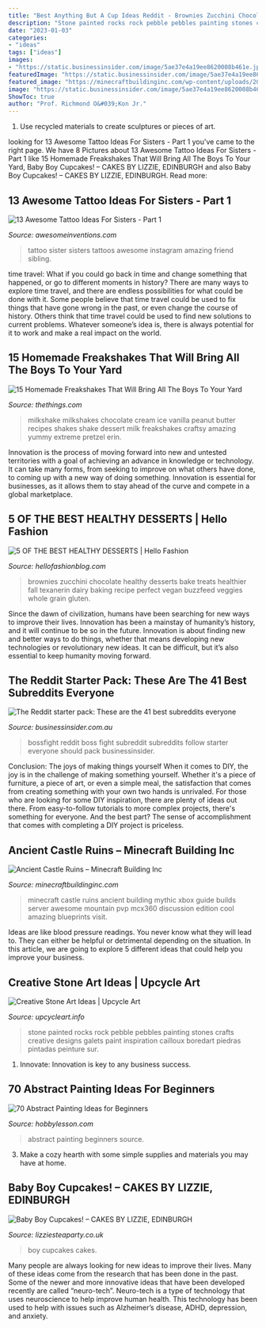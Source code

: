 ```yaml
---
title: "Best Anything But A Cup Ideas Reddit - Brownies Zucchini Chocolate Healthy Desserts Bake Treats Healthier Fall Texanerin Dairy Baking Recipe Perfect Vegan Buzzfeed Veggies Whole Grain Gluten"
description: "Stone painted rocks rock pebble pebbles painting stones crafts creative designs galets paint inspiration cailloux boredart piedras pintadas peinture sur"
date: "2023-01-03"
categories:
- "ideas"
tags: ["ideas"]
images:
- "https://static.businessinsider.com/image/5ae37e4a19ee8620008b461e.jpg"
featuredImage: "https://static.businessinsider.com/image/5ae37e4a19ee8620008b461e.jpg"
featured_image: "https://minecraftbuildinginc.com/wp-content/uploads/2014/01/Ancient-Castle-Ruins-minecraft-building-ideas-7.jpg"
image: "https://static.businessinsider.com/image/5ae37e4a19ee8620008b461e.jpg"
ShowToc: true
author: "Prof. Richmond O&#039;Kon Jr."
---
```



1. Use recycled materials to create sculptures or pieces of art.

	

		
looking for 13 Awesome Tattoo Ideas For Sisters - Part 1 you've came to the right page. We have 8 Pictures about 13 Awesome Tattoo Ideas For Sisters - Part 1 like 15 Homemade Freakshakes That Will Bring All The Boys To Your Yard, Baby Boy Cupcakes! – CAKES BY LIZZIE, EDINBURGH and also Baby Boy Cupcakes! – CAKES BY LIZZIE, EDINBURGH. Read more:
		
    
## 13 Awesome Tattoo Ideas For Sisters - Part 1

<img loading=lazy src="http://www.awesomeinventions.com/wp-content/uploads/2016/02/sister-tattoo-ideas-quote.jpg" onerror="this.onerror=null;this.src='https://tse3.mm.bing.net/th?id=OIP.80w1M7lBxvUzNY1kQqXyUgHaHa&amp;pid=15.1';" alt="13 Awesome Tattoo Ideas For Sisters - Part 1">

_Source: awesomeinventions.com_

>tattoo sister sisters tattoos awesome instagram amazing friend sibling. 

	

time travel: What if you could go back in time and change something that happened, or go to different moments in history?
There are many ways to explore time travel, and there are endless possibilities for what could be done with it. Some people believe that time travel could be used to fix things that have gone wrong in the past, or even change the course of history. Others think that time travel could be used to find new solutions to current problems. Whatever someone’s idea is, there is always potential for it to work and make a real impact on the world.

    
## 15 Homemade Freakshakes That Will Bring All The Boys To Your Yard

<img loading=lazy src="http://www.thethings.com/wp-content/uploads/2016/07/milkshakes-9.jpg" onerror="this.onerror=null;this.src='https://tse2.mm.bing.net/th?id=OIP.PJ4Ds_OxyIOLqxQHveG8HQHaLH&amp;pid=15.1';" alt="15 Homemade Freakshakes That Will Bring All The Boys To Your Yard">

_Source: thethings.com_

>milkshake milkshakes chocolate cream ice vanilla peanut butter recipes shakes shake dessert milk freakshakes craftsy amazing yummy extreme pretzel erin. 

	

Innovation is the process of moving forward into new and untested territories with a goal of achieving an advance in knowledge or technology. It can take many forms, from seeking to improve on what others have done, to coming up with a new way of doing something. Innovation is essential for businesses, as it allows them to stay ahead of the curve and compete in a global marketplace.

    
## 5 OF THE BEST HEALTHY DESSERTS | Hello Fashion

<img loading=lazy src="https://www.hellofashionblog.com/wp-content/uploads/2016/05/zucchini-brownies-2.jpg" onerror="this.onerror=null;this.src='https://tse4.mm.bing.net/th?id=OIP.onLFr8fbh1-J9RV2ga0_mgHaLH&amp;pid=15.1';" alt="5 OF THE BEST HEALTHY DESSERTS | Hello Fashion">

_Source: hellofashionblog.com_

>brownies zucchini chocolate healthy desserts bake treats healthier fall texanerin dairy baking recipe perfect vegan buzzfeed veggies whole grain gluten. 

	

Since the dawn of civilization, humans have been searching for new ways to improve their lives. Innovation has been a mainstay of humanity’s history, and it will continue to be so in the future. Innovation is about finding new and better ways to do things, whether that means developing new technologies or revolutionary new ideas. It can be difficult, but it’s also essential to keep humanity moving forward.

    
## The Reddit Starter Pack: These Are The 41 Best Subreddits Everyone

<img loading=lazy src="https://static.businessinsider.com/image/5ae37e4a19ee8620008b461e.jpg" onerror="this.onerror=null;this.src='https://tse1.mm.bing.net/th?id=OIP.WKU36W0-SYQ5pKoy-byxewHaEA&amp;pid=15.1';" alt="The Reddit starter pack: These are the 41 best subreddits everyone">

_Source: businessinsider.com.au_

>bossfight reddit boss fight subreddit subreddits follow starter everyone should pack businessinsider. 

	

Conclusion: The joys of making things yourself
When it comes to DIY, the joy is in the challenge of making something yourself. Whether it's a piece of furniture, a piece of art, or even a simple meal, the satisfaction that comes from creating something with your own two hands is unrivaled.
For those who are looking for some DIY inspiration, there are plenty of ideas out there. From easy-to-follow tutorials to more complex projects, there's something for everyone. And the best part? The sense of accomplishment that comes with completing a DIY project is priceless.

    
## Ancient Castle Ruins – Minecraft Building Inc

<img loading=lazy src="https://minecraftbuildinginc.com/wp-content/uploads/2014/01/Ancient-Castle-Ruins-minecraft-building-ideas-7.jpg" onerror="this.onerror=null;this.src='https://tse3.mm.bing.net/th?id=OIP.OucuIKPsEeGdZhG6kl9wFwHaES&amp;pid=15.1';" alt="Ancient Castle Ruins – Minecraft Building Inc">

_Source: minecraftbuildinginc.com_

>minecraft castle ruins ancient building mythic xbox guide builds server awesome mountain pvp mcx360 discussion edition cool amazing blueprints visit. 

	

Ideas are like blood pressure readings. You never know what they will lead to. They can either be helpful or detrimental depending on the situation. In this article, we are going to explore 5 different ideas that could help you improve your business.

    
## Creative Stone Art Ideas | Upcycle Art

<img loading=lazy src="http://www.upcycleart.info/wp-content/uploads/2016/02/Stone-Art-Crafting.jpg" onerror="this.onerror=null;this.src='https://tse2.mm.bing.net/th?id=OIP.EPo5xEpO7CWy6IL5g9scWAHaKI&amp;pid=15.1';" alt="Creative Stone Art Ideas | Upcycle Art">

_Source: upcycleart.info_

>stone painted rocks rock pebble pebbles painting stones crafts creative designs galets paint inspiration cailloux boredart piedras pintadas peinture sur. 

	

1. Innovate: Innovation is key to any business success.

    
## 70 Abstract Painting Ideas For Beginners

<img loading=lazy src="http://hobbylesson.com/wp-content/uploads/2017/05/Abstract-Painting-Ideas00002.jpg" onerror="this.onerror=null;this.src='https://tse4.mm.bing.net/th?id=OIP.JTVAvkYsIb01ugmmiwJkXwHaLy&amp;pid=15.1';" alt="70 Abstract Painting Ideas for Beginners">

_Source: hobbylesson.com_

>abstract painting beginners source. 

	

3. Make a cozy hearth with some simple supplies and materials you may have at home.

    
## Baby Boy Cupcakes! – CAKES BY LIZZIE, EDINBURGH

<img loading=lazy src="https://lizziesteaparty.files.wordpress.com/2015/12/img_2888.jpg" onerror="this.onerror=null;this.src='https://tse3.mm.bing.net/th?id=OIP.5ydgSiHIQ3kec6ClDdbliQHaJ6&amp;pid=15.1';" alt="Baby Boy Cupcakes! – CAKES BY LIZZIE, EDINBURGH">

_Source: lizziesteaparty.co.uk_

>boy cupcakes cakes. 

	

Many people are always looking for new ideas to improve their lives. Many of these ideas come from the research that has been done in the past. Some of the newer and more innovative ideas that have been developed recently are called “neuro-tech”. Neuro-tech is a type of technology that uses neuroscience to help improve human health. This technology has been used to help with issues such as Alzheimer’s disease, ADHD, depression, and anxiety.

